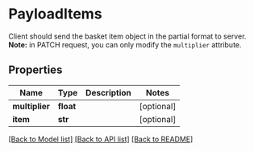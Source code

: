 # PayloadItems

Client should send the basket item object in the partial format to server. **Note:** in PATCH request, you can only modify the `multiplier` attribute. 
## Properties
Name | Type | Description | Notes
------------ | ------------- | ------------- | -------------
**multiplier** | **float** |  | [optional] 
**item** | **str** |  | [optional] 

[[Back to Model list]](../README.md#documentation-for-models) [[Back to API list]](../README.md#documentation-for-api-endpoints) [[Back to README]](../README.md)


